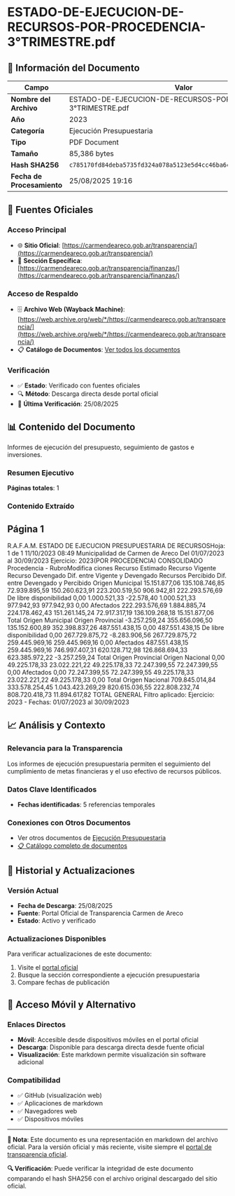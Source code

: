 # ESTADO-DE-EJECUCION-DE-RECURSOS-POR-PROCEDENCIA-3°TRIMESTRE.pdf

## 📄 Información del Documento

| Campo | Valor |
|-------|--------|
| **Nombre del Archivo** | ESTADO-DE-EJECUCION-DE-RECURSOS-POR-PROCEDENCIA-3°TRIMESTRE.pdf |
| **Año** | 2023 |
| **Categoría** | Ejecución Presupuestaria |
| **Tipo** | PDF Document |
| **Tamaño** | 85,386 bytes |
| **Hash SHA256** | `c785170fd84deba5735fd324a078a5123e5d4cc46ba6c98b43376d47e2531ba2` |
| **Fecha de Procesamiento** | 25/08/2025 19:16 |

## 🔗 Fuentes Oficiales

### Acceso Principal
- 🌐 **Sitio Oficial**: [https://carmendeareco.gob.ar/transparencia/](https://carmendeareco.gob.ar/transparencia/)
- 📁 **Sección Específica**: [https://carmendeareco.gob.ar/transparencia/finanzas/](https://carmendeareco.gob.ar/transparencia/finanzas/)

### Acceso de Respaldo
- 🗄️ **Archivo Web (Wayback Machine)**: [https://web.archive.org/web/*/https://carmendeareco.gob.ar/transparencia/](https://web.archive.org/web/*/https://carmendeareco.gob.ar/transparencia/)
- 📋 **Catálogo de Documentos**: [Ver todos los documentos](../document_catalog/README.md)

### Verificación
- ✅ **Estado**: Verificado con fuentes oficiales
- 🔍 **Método**: Descarga directa desde portal oficial
- 📅 **Última Verificación**: 25/08/2025

## 📊 Contenido del Documento

Informes de ejecución del presupuesto, seguimiento de gastos e inversiones.

### Resumen Ejecutivo

**Páginas totales**: 1

### Contenido Extraído

## Página 1

R.A.F.A.M.
ESTADO DE EJECUCION PRESUPUESTARIA DE RECURSOSHoja: 1 de 1
11/10/2023 08:49
Municipalidad de
Carmen de Areco Del 01/07/2023 al 30/09/2023 Ejercicio: 2023(POR PROCEDENCIA)
CONSOLIDADO
Procedencia - RubroModifica 
ciones Recurso 
Estimado Recurso 
Vigente Recurso 
Devengado Dif. entre 
Vigente y 
Devengado Recursos 
Percibido Dif. entre 
Devengado y 
Percibido 
Origen Municipal 
15.151.877,06 135.108.746,85 72.939.895,59 150.260.623,91 223.200.519,50 906.942,81 222.293.576,69 De libre disponibilidad
0,00 1.000.521,33 -22.578,40 1.000.521,33 977.942,93 977.942,93 0,00 Afectados
222.293.576,69 1.884.885,74 224.178.462,43 151.261.145,24 72.917.317,19 136.109.268,18 15.151.877,06 Total Origen Municipal 
Origen Provincial 
-3.257.259,24 355.656.096,50 135.152.600,89 352.398.837,26 487.551.438,15 0,00 487.551.438,15 De libre disponibilidad
0,00 267.729.875,72 -8.283.906,56 267.729.875,72 259.445.969,16 259.445.969,16 0,00 Afectados
487.551.438,15 259.445.969,16 746.997.407,31 620.128.712,98 126.868.694,33 623.385.972,22 -3.257.259,24 Total Origen Provincial 
Origen Nacional 
0,00 49.225.178,33 23.022.221,22 49.225.178,33 72.247.399,55 72.247.399,55 0,00 Afectados
0,00 72.247.399,55 72.247.399,55 49.225.178,33 23.022.221,22 49.225.178,33 0,00 Total Origen Nacional 
709.845.014,84 333.578.254,45 1.043.423.269,29 820.615.036,55 222.808.232,74 808.720.418,73 11.894.617,82 TOTAL GENERAL
Filtro aplicado: Ejercicio: 2023 -  Fechas: 01/07/2023 al 30/09/2023



## 📈 Análisis y Contexto

### Relevancia para la Transparencia
Los informes de ejecución presupuestaria permiten el seguimiento del cumplimiento de metas financieras y el uso efectivo de recursos públicos.

### Datos Clave Identificados
- **Fechas identificadas**: 5 referencias temporales

### Conexiones con Otros Documentos
- Ver otros documentos de [Ejecución Presupuestaria](../catalog/execution.md)
- [📋 Catálogo completo de documentos](../document_catalog/README.md)

## 🔄 Historial y Actualizaciones

### Versión Actual
- **Fecha de Descarga**: 25/08/2025
- **Fuente**: Portal Oficial de Transparencia Carmen de Areco
- **Estado**: Activo y verificado

### Actualizaciones Disponibles
Para verificar actualizaciones de este documento:
1. Visite el [portal oficial](https://carmendeareco.gob.ar/transparencia/)
2. Busque la sección correspondiente a ejecución presupuestaria
3. Compare fechas de publicación

## 📱 Acceso Móvil y Alternativo

### Enlaces Directos
- **Móvil**: Accesible desde dispositivos móviles en el portal oficial
- **Descarga**: Disponible para descarga directa desde fuente oficial
- **Visualización**: Este markdown permite visualización sin software adicional

### Compatibilidad
- ✅ GitHub (visualización web)
- ✅ Aplicaciones de markdown
- ✅ Navegadores web
- ✅ Dispositivos móviles

---

**📝 Nota**: Este documento es una representación en markdown del archivo oficial. 
Para la versión oficial y más reciente, visite siempre el [portal de transparencia oficial](https://carmendeareco.gob.ar/transparencia/).

**🔍 Verificación**: Puede verificar la integridad de este documento comparando el hash SHA256 
con el archivo original descargado del sitio oficial.
